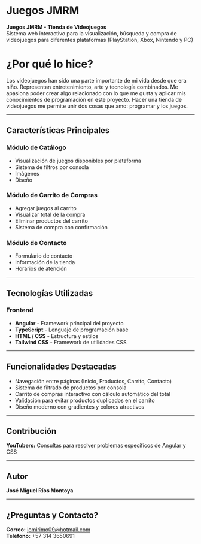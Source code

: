 # Juegos JMRM
**Juegos JMRM - Tienda de Videojuegos**  
Sistema web interactivo para la visualización, búsqueda y compra de videojuegos para diferentes plataformas (PlayStation, Xbox, Nintendo y PC)

# ¿Por qué lo hice?
Los videojuegos han sido una parte importante de mi vida desde que era niño. Representan entretenimiento, arte y tecnología combinados. Me apasiona poder crear algo relacionado con lo que me gusta y aplicar mis conocimientos de programación en este proyecto. Hacer una tienda de videojuegos me permite unir dos cosas que amo: programar y los juegos.

---

## Características Principales

### Módulo de Catálogo
- Visualización de juegos disponibles por plataforma
- Sistema de filtros por consola
- Imágenes
- Diseño

### Módulo de Carrito de Compras
- Agregar juegos al carrito
- Visualizar total de la compra
- Eliminar productos del carrito
- Sistema de compra con confirmación

### Módulo de Contacto
- Formulario de contacto
- Información de la tienda
- Horarios de atención

---

## Tecnologías Utilizadas

### Frontend
- **Angular** - Framework principal del proyecto
- **TypeScript** - Lenguaje de programación base
- **HTML / CSS** - Estructura y estilos
- **Tailwind CSS** - Framework de utilidades CSS

---

## Funcionalidades Destacadas
- Navegación entre páginas (Inicio, Productos, Carrito, Contacto)
- Sistema de filtrado de productos por consola
- Carrito de compras interactivo con cálculo automático del total
- Validación para evitar productos duplicados en el carrito
- Diseño moderno con gradientes y colores atractivos

---

## Contribución
**YouTubers:** Consultas para resolver problemas específicos de Angular y CSS

---

## Autor
**José Miguel Ríos Montoya**

---

## ¿Preguntas y Contacto?
**Correo:** jomirimo09@hotmail.com  
**Teléfono:** +57 314 3650691  